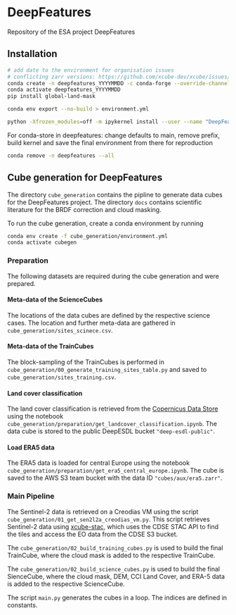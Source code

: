 # DeepFeatures
Repository of the ESA project DeepFeatures

## Installation

```bash
# add date to the environment for organisation issues
# conflicting zarr versions: https://github.com/xcube-dev/xcube/issues/1102
conda create -n deepfeatures_YYYYMMDD -c conda-forge --override-channels adlfs boto3 botocore conda-lock cubo dask h5netcdf importlib_metadata ipykernel lightning matplotlib ml4xcube netcdf4 pandas pip pyproj python 'pytorch-gpu>2' seaborn scikit-image scikit-learn scipy sen2nbar shapely spyndex torchaudio torchvision xarray 'xcube>=1.8.1' zappend 'zarr<3' xcube-sh xcube-cds xcube-stac
conda activate deepfeatures_YYYYMMDD
pip install global-land-mask

conda env export --no-build > environment.yml

python -Xfrozen_modules=off -m ipykernel install --user --name "DeepFeatures" --display-name "DeepFeatures Kernel"
```

For conda-store in deepfeatures: change defaults to main, remove prefix, build kernel and save the final environment from there for reproduction

```bash
conda remove -n deepfeatures --all
```

## Cube generation for DeepFeatures

The directory `cube_generation` contains the pipline to generate data cubes for the
DeepFeatures project. The directory `docs` contains scientific literature for the
BRDF correction and cloud masking.

To run the cube generation, create a conda environment by running 

```bash
conda env create -f cube_generation/environment.yml
conda activate cubegen
```

### Preparation

The following datasets are required during the cube generation and were prepared.

#### Meta-data of the ScienceCubes
The locations of the data cubes are defined by the respective science cases. The location
and further meta-data are gathered in `cube_generation/sites_scinece.csv`.

#### Meta-data of the TrainCubes
The block-sampling of the TrainCubes is performed in `cube_generation/00_generate_training_sites_table.py`
and saved to `cube_generation/sites_training.csv`.

#### Land cover classification
The land cover classification is retrieved from the
[Copernicus Data Store](https://cds.climate.copernicus.eu/cdsapp#!/dataset/satellite-land-cover?tab=overview)
using the notebook `cube_generation/preparation/get_landcover_classification.ipynb`. 
The data cube is stored to the public DeepESDL bucket `"deep-esdl-public"`.

#### Load ERA5 data
The ERA5 data is loaded for central Europe using the notebook
`cube_generation/preparation/get_era5_central_europe.ipynb`. The cube is saved to
the AWS S3 team bucket with the data ID `"cubes/aux/era5.zarr"`.

### Main Pipeline

The Sentinel-2 data is retrieved on a Creodias VM using the script 
`cube_generation/01_get_sen2l2a_creodias_vm.py`. This script retrieves Sentinel-2 data
using [xcube-stac](https://github.com/xcube-dev/xcube-stac), which uses the CDSE STAC API
to find the tiles and access the EO data from the CDSE S3 bucket. 

The `cube_generation/02_build_training_cubes.py` is used to build the final TrainCube,
where the cloud mask is added to the respective TrainCube. 

The `cube_generation/02_build_science_cubes.py` is used to build the final SienceCube,
where the cloud mask, DEM, CCI Land Cover, and ERA-5 data is added to the respective
ScienceCube. 

The script `main.py` generates the cubes in a loop. The indices are defined in
constants. 
